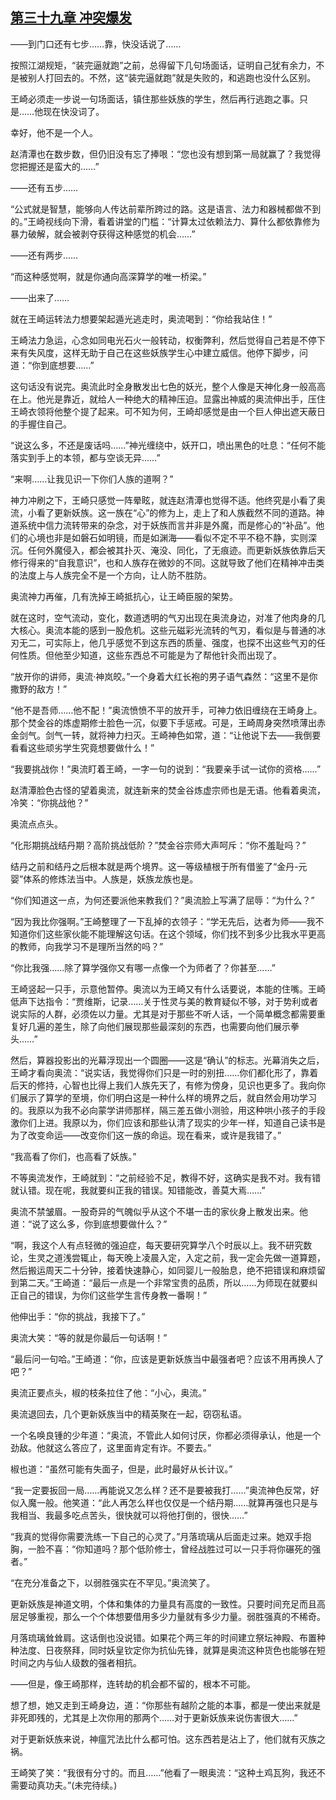 ## [第三十九章 冲突爆发](https://www.xxbiquge.com/11_11207/9121601.html)


  ——到门口还有七步……靠，快没话说了……

  按照江湖规矩，“装完逼就跑”之前，总得留下几句场面话，证明自己犹有余力，不是被别人打回去的。不然，这“装完逼就跑”就是失败的，和逃跑也没什么区别。

  王崎必须走一步说一句场面话，镇住那些妖族的学生，然后再行逃跑之事。只是……他现在快没词了。

  幸好，他不是一个人。

  赵清潭也在数步数，但仍旧没有忘了捧哏：“您也没有想到第一局就赢了？我觉得您把握还是蛮大的……”

  ——还有五步……

  “公式就是智慧，能够向人传达前辈所跨过的路。这是语言、法力和器械都做不到的。”王崎视线向下滑，看着讲堂的门槛：“计算太过依赖法力、算什么都依靠修为暴力破解，就会被剥夺获得这种感觉的机会……”

  ——还有两步……

  “而这种感觉啊，就是你通向高深算学的唯一桥梁。”

  ——出来了……

  就在王崎运转法力想要架起遁光逃走时，奥流喝到：“你给我站住！”

  王崎法力急运，心念如同电光石火一般转动，权衡弊利，然后觉得自己若是不停下来有失风度，这样无助于自己在这些妖族学生心中建立威信。他停下脚步，问道：“你到底想要……”

  这句话没有说完。奥流此时全身散发出七色的妖光，整个人像是天神化身一般高高在上。他光是靠近，就给人一种绝大的精神压迫。显露出神威的奥流伸出手，压住王崎衣领将他整个提了起来。可不知为何，王崎却感觉是由一个巨人伸出遮天蔽日的手握住自己。

  “说这么多，不还是废话吗……”神光缠绕中，妖开口，喷出黑色的吐息：“任何不能落实到手上的本领，都与空谈无异……”

  “来啊……让我见识一下你们人族的道啊？”

  神力冲刷之下，王崎只感觉一阵晕眩，就连赵清潭也觉得不适。他终究是小看了奥流，小看了更新妖族。这一族在“心”的修为上，走上了和人族截然不同的道路。神道系统中信力流转带来的杂念，对于妖族而言并非是外魔，而是修心的“补品”。他们的心境也非是如磐石如明镜，而是如渊海——看似不定不平不稳不静，实则深沉。任何外魔侵入，都会被其扑灭、淹没、同化，了无痕迹。而更新妖族依靠后天修行得来的“自我意识”，也和人族存在微妙的不同。这就导致了他们在精神冲击类的法度上与人族完全不是一个方向，让人防不胜防。

  奥流神力再催，几有洗掉王崎抵抗心，让王崎臣服的架势。

  就在这时，空气流动，变化，数道透明的气刃出现在奥流身边，对准了他肉身的几大核心。奥流本能的感到一股危机。这些元磁彩光流转的气刃，看似是与普通的冰刃无二，可实际上，他几乎感觉不到这东西的质量、强度，也探不出这些气刃的任何性质。但他至少知道，这些东西总不可能是为了帮他针灸而出现了。

  “放开你的讲师，奥流·神岚皎。”一个身着大红长袍的男子语气森然：“这里不是你撒野的敌方！”

  “他不是吾师……他不配！”奥流愤愤不平的放开手，可神力依旧缠绕在王崎身上。那个焚金谷的炼虚期修士脸色一沉，似要下手惩戒。可是，王崎周身突然喷薄出赤金剑气。剑气一转，就将神力扫灭。王崎神色如常，道：“让他说下去——我倒要看看这些顽劣学生究竟想要做什么！”

  “我要挑战你！”奥流盯着王崎，一字一句的说到：“我要亲手试一试你的资格……”

  赵清潭脸色古怪的望着奥流，就连新来的焚金谷炼虚宗师也是无语。他看着奥流，冷笑：“你挑战他？”

  奥流点点头。

  “化形期挑战结丹期？高阶挑战低阶？”焚金谷宗师大声呵斥：“你不羞耻吗？”

  结丹之前和结丹之后根本就是两个境界。这一等级植根于所有借鉴了“金丹-元婴”体系的修炼法当中。人族是，妖族龙族也是。

  “你们知道这一点，为何还要派他来教我们？”奥流脸上写满了屈辱：“为什么？”

  “因为我比你强啊。”王崎整理了一下乱掉的衣领子：“学无先后，达者为师——我不知道你们这些家伙能不能理解这句话。在这个领域，你们找不到多少比我水平更高的教师，向我学习不是理所当然的吗？”

  “你比我强……除了算学强你又有哪一点像一个为师者了？你甚至……”

  王崎竖起一只手，示意他暂停。奥流以为王崎又有什么话要说，本能的住嘴。王崎低声下达指令：“贾维斯，记录……关于性灵与美的教育疑似不够，对于势利或者说实际的人群，必须佐以力量。尤其是对于那些不听人话，一个简单概念都需要重复好几遍的差生，除了向他们展现那些最深刻的东西，也需要向他们展示拳头……”

  然后，算器投影出的光幕浮现出一个圆圈——这是“确认”的标志。光幕消失之后，王崎才看向奥流：“说实话，我觉得你们只是一时的别扭……你们都化形了，靠着后天的修持，心智也比得上我们人族先天了，有修为傍身，见识也更多了。我向你们展示了算学的至境，你们明白这是一种什么样的境界之后，就自然会用功学习的。我原以为我不必向蒙学讲师那样，隔三差五做小测验，用这种哄小孩子的手段激你们上进。我原以为，你们应该和那些认清了现实的少年一样，知道自己读书是为了改变命运——改变你们这一族的命运。现在看来，或许是我错了。”

  “我高看了你们，也高看了妖族。”

  不等奥流发作，王崎就到：“之前经验不足，教得不好，这确实是我不对。我有错就认错。现在呢，我就要纠正我的错误。知错能改，善莫大焉……”

  奥流不禁皱眉。一股奇异的气魄似乎从这个不堪一击的家伙身上散发出来。他道：“说了这么多，你到底想要做什么？”

  “啊，我这个人有点轻微的强迫症，每天要研究算学八个时辰以上。我不研究数论，生灵之道浅尝辄止，每天晚上凌晨入定，入定之前，我一定会先做一道算题，然后搬运周天二十分钟，接着快速静心，如同婴儿一般胎息，绝不把错误和麻烦留到第二天。”王崎道：“最后一点是一个非常宝贵的品质，所以……为师现在就要纠正自己的错误，为你们这些学生言传身教一番啊！”

  他伸出手：“你的挑战，我接下了。”

  奥流大笑：“等的就是你最后一句话啊！”

  “最后问一句哈。”王崎道：“你，应该是更新妖族当中最强者吧？应该不用再换人了吧？”

  奥流正要点头，椒的枝条拉住了他：“小心，奥流。”

  奥流退回去，几个更新妖族当中的精英聚在一起，窃窃私语。

  一个名唤良锺的少年道：“奥流，不管此人如何讨厌，你都必须得承认，他是一个劲敌。他就这么答应了，这里面肯定有诈。不要去。”

  椒也道：“虽然可能有失面子，但是，此时最好从长计议。”

  “我一定要扳回一局……再能说又怎么样？还不是要被我打……”奥流神色反常，好似入魔一般。他笑道：“此人再怎么样也仅仅是一个结丹期……就算再强也只是与我相当、我最多吃点苦头，很快就可以将他打倒的，很快……”

  “我真的觉得你需要洗练一下自己的心灵了。”月落琉璃从后面走过来。她双手抱胸，一脸不喜：“你知道吗？那个低阶修士，曾经战胜过可以一只手将你碾死的强者。”

  “在充分准备之下，以弱胜强实在不罕见。”奥流笑了。

  更新妖族是神道文明，个体和集体的力量具有高度的一致性。只要时间充足而且高层足够重视，那么一个个体想要借用多少力量就有多少力量。弱胜强真的不稀奇。

  月落琉璃耸耸肩。这话倒也没说错。如果花个两三年的时间建立祭坛神殿、布置种种法度、日夜祭拜，同时妖皇钦定你为抗仙先锋，就算是奥流这种货色也能够在短时间之内与仙人级数的强者相抗。

  ——但是，像王崎那样，连转劫的机会都不留的，根本不可能。

  想了想，她又走到王崎身边，道：“你那些有越阶之能的本事，都是一使出来就是非死即残的，尤其是上次你用的那两个……对于更新妖族来说伤害很大……”

  对于更新妖族来说，神瘟咒法比什么都可怕。这东西若是沾上了，他们就有灭族之祸。

  王崎笑了笑：“我很有分寸的。而且……”他看了一眼奥流：“这种土鸡瓦狗，我还不需要动真功夫。”(未完待续。)
